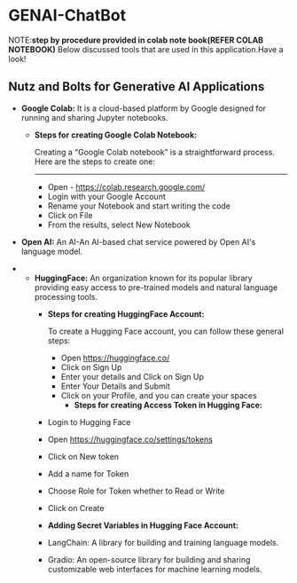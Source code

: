 # GENAI-ChatBot
NOTE:**step by procedure provided in colab note book(REFER COLAB NOTEBOOK)**
Below discussed tools that are used in this application.Have a look!
## **Nutz and Bolts for Generative AI Applications**

- **Google Colab:** It is a cloud-based platform by Google designed for running and sharing Jupyter notebooks.
    - **Steps for** **creating Google Colab Notebook:**
        
        Creating a “Google Colab notebook” is a straightforward process. Here are the steps to create one:
        ****
        
        - Open - https://colab.research.google.com/
        - Login with your Google Account
        - Rename your Notebook and start writing the code
        - Click on File
        - From the results, select New Notebook

- **Open AI:** An AI-An AI-based chat service powered by Open AI's language model.
- - **HuggingFace:** An organization known for its popular library providing easy access to pre-trained models and natural language processing tools.
    - **Steps for creating HuggingFace Account:**
        
        To create a Hugging Face account, you can follow these general steps:
        
        - Open https://huggingface.co/
        - Click on Sign Up
        - Enter your details and Click on Sign Up
        - Enter Your Details and Submit
        - Click on your Profile, and you can create your spaces
          - **Steps for creating Access Token in Hugging Face:**
    - Login to Hugging Face
    - Open https://huggingface.co/settings/tokens
    - Click on New token
    - Add a name for Token
    - Choose Role for Token whether to Read or Write
    - Click on Create
    - **Adding Secret Variables in Hugging Face Account:**
    - LangChain: A library for building and training language models.
    - Gradio: An open-source library for building and sharing customizable web interfaces for machine learning models.
